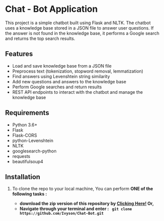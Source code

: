 # Chat - Bot Application
This project is a simple chatbot built using Flask and NLTK. The chatbot uses a knowledge base stored in a JSON file to answer user questions. If the answer is not found in the knowledge base, it performs a Google search and returns the top search results.

## Features
 - Load and save knowledge base from a JSON file
 - Preprocess text (tokenization, stopword removal, lemmatization)
 - Find answers using Levenshtein string similarity
 - Add new questions and answers to the knowledge base
 - Perform Google searches and return results
 - REST API endpoints to interact with the chatbot and manage the knowledge base
## Requirements
- Python 3.6+
- Flask
- Flask-CORS
- python-Levenshtein
- NLTK
- googlesearch-python
- requests
- beautifulsoup4
## Installation
1. To clone the repo to your local machine, You can perform <b> ONE <b> of the following tasks :
     - download the zip version of this repository by <a href="https://github.com/Ivyson/Chat-Bot/archive/refs/heads/main.zip">Clicking Here!</a> Or,
     - Navigate through your terminal and enter : ``` git clone https://github.com/Ivyson/Chat-Bot.git```